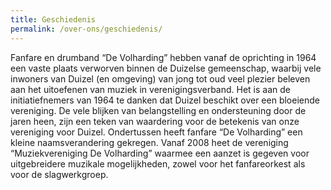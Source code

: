 ```yaml
---
title: Geschiedenis
permalink: /over-ons/geschiedenis/
---
```

Fanfare en drumband “De Volharding” hebben vanaf de oprichting in 1964 een vaste plaats verworven binnen de Duizelse gemeenschap, waarbij vele inwoners van Duizel (en omgeving) van jong tot oud veel plezier beleven aan het uitoefenen van muziek in verenigingsverband.
Het is aan de initiatiefnemers van 1964 te danken dat Duizel beschikt over een bloeiende vereniging. De vele blijken van belangstelling en ondersteuning door de jaren heen, zijn een teken van waardering voor de betekenis van onze vereniging voor Duizel.
Ondertussen heeft fanfare “De Volharding” een kleine naamsverandering gekregen. Vanaf 2008 heet de vereniging “Muziekvereniging De Volharding” waarmee een aanzet is gegeven voor uitgebreidere muzikale mogelijkheden, zowel voor het fanfareorkest als voor de slagwerkgroep.

<!---
TODO: Foto
--->
